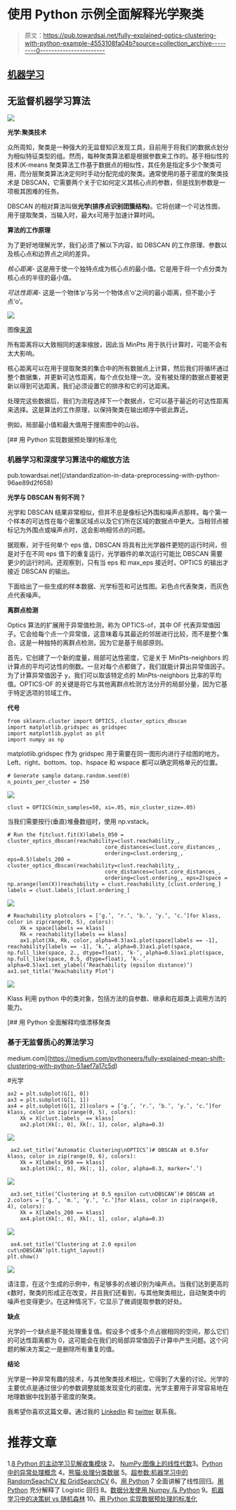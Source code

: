 # 使用 Python 示例全面解释光学聚类

> 原文：<https://pub.towardsai.net/fully-explained-optics-clustering-with-python-example-4553108fa04b?source=collection_archive---------0----------------------->

## [机器学习](https://towardsai.net/p/category/machine-learning)

## 无监督机器学习算法

![](img/dd35517adf0eac57209e68ff150d2481.png)

**光学:聚类技术**

众所周知，聚类是一种强大的无监督知识发现工具，目前用于将我们的数据点划分为相似特征类型的组。然而，每种聚类算法都是根据参数来工作的。基于相似性的技术(K-means 聚类算法工作基于数据点的相似性，其任务是指定多少个聚类可用，而分层聚类算法决定何时手动分配完成的聚类。通常使用的基于密度的聚类技术是 DBSCAN，它需要两个关于它如何定义其核心点的参数，但是找到参数是一项极其困难的任务。

DBSCAN 的相对算法叫做**光学(排序点识别团簇结构)**。它将创建一个可达性图，用于提取聚类，当输入时，最大ε可用于加速计算时间。

**算法的工作原理**

为了更好地理解光学，我们必须了解以下内容，如 DBSCAN 的工作原理、参数以及核心点和边界点之间的差异。

*核心距离-* 这是用于使一个独特点成为核心点的最小值。它是用于将一个点分类为核心点的半径的最小值。

*可达性距离-* 这是一个物体‘p’与另一个物体点‘o’之间的最小距离，但不能小于点‘o’。

![](img/3aaf49bf533e7945775dd83cc506562a.png)

图像[来源](https://towardsdatascience.com/clustering-using-optics-cac1d10ed7a7)

所有距离将以大致相同的速率缩放，因此当 MinPts 用于执行计算时，可能不会有太大影响。

核心距离可以在用于提取聚类的集合中的所有数据点上计算，然后我们将循环通过整个数据集，并更新可达性距离，每个点仅处理一次。没有被处理的数据点要被更新以得到可达距离，我们必须设置它的排序和它的可达距离。

处理完这些数据后，我们为流程选择下一个数据点，它可以基于最近的可达性距离来选择。这是算法的工作原理，以保持聚类在输出顺序中彼此靠近。

例如，局部最小值和最大值用于搜索图中的山谷。

[](/standardization-in-data-preprocessing-with-python-96ae89d2f658) [## 用 Python 实现数据预处理的标准化

### 机器学习和深度学习算法中的缩放方法

pub.towardsai.net](/standardization-in-data-preprocessing-with-python-96ae89d2f658) 

**光学与 DBSCAN 有何不同？**

光学和 DBSCAN 结果非常相似，但并不总是像标记外围和噪声点那样。每个第一个样本的可达性在每个密集区域点以及它们所在区域的数据点中更大。当相邻点被标记为外围点或噪声点时，这会影响相邻点的问题。

据观察，对于任何单个 eps 值，DBSCAN 将具有比光学器件更短的运行时间，但是对于在不同 eps 值下的重复运行，光学器件的单次运行可能比 DBSCAN 需要更少的运行时间。还观察到，只有当 eps 和 max_eps 接近时，OPTICS 的输出才接近 DBSCAN 的输出。

下面给出了一些生成的样本数据、光学标签和可达性图。彩色点代表聚类，而灰色点代表噪声。

**离群点检测**

Optics 算法的扩展用于异常值检测，称为 OPTICS-of，其中 OF 代表异常值因子。它会给每个点一个异常值，这意味着与其最近的邻居进行比较，而不是整个集合。这是一种独特的离群点检测，因为它是基于局部原则。

首先，它创建了一个新的度量，局部可达性密度，它是关于 MinPts-neighbors 的计算点的平均可达性的倒数。一旦对每个点都做了，我们就能计算出异常值因子。为了计算异常值因子 y，我们可以取该特定点的 MinPts-neighbors 比率的平均值。OPTICS-OF 的关键是将它与其他离群点检测方法分开的局部分量，因为它基于特定选项的邻域工作。

**代号**

```
from sklearn.cluster import OPTICS, cluster_optics_dbscan
import matplotlib.gridspec as gridspec
import matplotlib.pyplot as plt
import numpy as np
```

matplotlib.gridspec 作为 gridspec 用于需要在同一图形内进行子绘图的地方。Left、right、bottom、top、hspace 和 wspace 都可以确定网格单元的位置。

```
# Generate sample datanp.random.seed(0)
n_points_per_cluster = 250
```

![](img/cf2f69c203790e92fc7394f794720a86.png)

```
clust = OPTICS(min_samples=50, xi=.05, min_cluster_size=.05)
```

当我们需要按行(垂直)堆叠数组时，使用 np.vstack。

```
# Run the fitclust.fit(X)labels_050 = cluster_optics_dbscan(reachability=clust.reachability_,
                               core_distances=clust.core_distances_,
                               ordering=clust.ordering_, eps=0.5)labels_200 = cluster_optics_dbscan(reachability=clust.reachability_,
                               core_distances=clust.core_distances_,
                               ordering=clust.ordering_, eps=2)space = np.arange(len(X))reachability = clust.reachability_[clust.ordering_]
labels = clust.labels_[clust.ordering_]
```

![](img/f909d2d6f57b828c1f8645d01cf15658.png)

```
# Reachability plotcolors = [‘g.’, ‘r.’, ‘b.’, ‘y.’, ‘c.’]for klass, color in zip(range(0, 5), colors):
    Xk = space[labels == klass]
    Rk = reachability[labels == klass]
    ax1.plot(Xk, Rk, color, alpha=0.3)ax1.plot(space[labels == -1], reachability[labels == -1], ‘k.’, alpha=0.3)ax1.plot(space, np.full_like(space, 2., dtype=float), ‘k-’, alpha=0.5)ax1.plot(space, np.full_like(space, 0.5, dtype=float), ‘k-.’, alpha=0.5)ax1.set_ylabel(‘Reachability (epsilon distance)’)
ax1.set_title(‘Reachability Plot’)
```

![](img/19a27d2b042afcf6943185ee3d76b055.png)

Klass 利用 python 中的类对象，包括方法的自参数、继承和在超类上调用方法的能力。

[](https://medium.com/pythoneers/fully-explained-mean-shift-clustering-with-python-51aef7a17c5d) [## 用 Python 全面解释均值漂移聚类

### 基于无监督质心的算法学习

medium.com](https://medium.com/pythoneers/fully-explained-mean-shift-clustering-with-python-51aef7a17c5d) 

#光学

```
ax2 = plt.subplot(G[1, 0])
ax3 = plt.subplot(G[1, 1])
ax4 = plt.subplot(G[1, 2])colors = [‘g.’, ‘r.’, ‘b.’, ‘y.’, ‘c.’]for klass, color in zip(range(0, 5), colors):
    Xk = X[clust.labels_ == klass]
    ax2.plot(Xk[:, 0], Xk[:, 1], color, alpha=0.3)
```

![](img/842435f07ce4f6d35c35557686923d7e.png)

```
 ax2.set_title(‘Automatic Clustering\nOPTICS’)# DBSCAN at 0.5for klass, color in zip(range(0, 6), colors):
    Xk = X[labels_050 == klass]
    ax3.plot(Xk[:, 0], Xk[:, 1], color, alpha=0.3, marker=’.’)
```

![](img/6cbeb97d372454ef966c5d01be3fae0f.png)

```
 ax3.set_title(‘Clustering at 0.5 epsilon cut\nDBSCAN’)# DBSCAN at 2.colors = [‘g.’, ‘m.’, ‘y.’, ‘c.’]for klass, color in zip(range(0, 4), colors):
    Xk = X[labels_200 == klass]
    ax4.plot(Xk[:, 0], Xk[:, 1], color, alpha=0.3)
```

![](img/2849795d6b8228969cb7bf315328879b.png)

```
 ax4.set_title(‘Clustering at 2.0 epsilon cut\nDBSCAN’)plt.tight_layout()
plt.show()
```

![](img/bf138adf0f4d74b37062c3a0c7b95e03.png)

请注意，在这个生成的示例中，有足够多的点被识别为噪声点。当我们达到更高的ε数时，聚类的形成正在改变，并且我们还看到，与其他聚类相比，自动聚类中的噪声也变得更少。在这种情况下，它显示了微调提取参数的好处。

**缺点**

光学的一个缺点是不能处理重复值。假设多个或多个点占据相同的空间，那么它们的可达性距离都为 0，这可能会在我们的局部异常值因子计算中产生问题。这个问题的解决方案之一是删除所有重复的值。

**结论**

光学是一种非常有趣的技术，与其他聚类技术相比，它得到了大量的讨论。光学的主要优点是通过很少的参数调整就能发现变化的密度。光学主要用于非常容易地在地理数据中找到基于密度的聚类。

我希望你喜欢这篇文章。通过我的 [LinkedIn](https://www.linkedin.com/in/data-scientist-95040a1ab/) 和 [twitter](https://twitter.com/amitprius) 联系我。

# 推荐文章

1.[8 Python 的主动学习见解收集模块](/8-active-learning-insights-of-python-collection-module-6c9e0cc16f6b?source=friends_link&sk=4a5c9f9ad552005636ae720a658281b1)
2。 [NumPy:图像上的线性代数](/numpy-linear-algebra-on-images-ed3180978cdb?source=friends_link&sk=d9afa4a1206971f9b1f64862f6291ac0)3。[Python 中的异常处理概念](/exception-handling-concepts-in-python-4d5116decac3?source=friends_link&sk=a0ed49d9fdeaa67925eac34ecb55ea30)
4。[熊猫:处理分类数据](/pandas-dealing-with-categorical-data-7547305582ff?source=friends_link&sk=11c6809f6623dd4f6dd74d43727297cf)
5。[超参数:机器学习中的 RandomSeachCV 和 GridSearchCV](/hyper-parameters-randomseachcv-and-gridsearchcv-in-machine-learning-b7d091cf56f4?source=friends_link&sk=cab337083fb09601114a6e466ec59689)
6。[用 Python](https://medium.com/towards-artificial-intelligence/fully-explained-linear-regression-with-python-fe2b313f32f3?source=friends_link&sk=53c91a2a51347ec2d93f8222c0e06402)
7 全面讲解了线性回归。[用 Python](https://medium.com/towards-artificial-intelligence/fully-explained-logistic-regression-with-python-f4a16413ddcd?source=friends_link&sk=528181f15a44e48ea38fdd9579241a78)
充分解释了 Logistic 回归 8。[数据分发使用 Numpy 与 Python](/data-distribution-using-numpy-with-python-3b64aae6f9d6?source=friends_link&sk=809e75802cbd25ddceb5f0f6496c9803)
9。[机器学习中的决策树 vs 随机森林](/decision-trees-vs-random-forests-in-machine-learning-be56c093b0f?source=friends_link&sk=91377248a43b62fe7aeb89a69e590860)
10。[用 Python 实现数据预处理的标准化](/standardization-in-data-preprocessing-with-python-96ae89d2f658?source=friends_link&sk=f348435582e8fbb47407e9b359787e41)